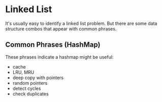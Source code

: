 # Linked List

It's usually easy to identify a linked list problem.  But there are some data structure combos that appear with common phrases.

## Common Phrases (HashMap)

These phrases indicate a hashmap might be useful:

- cache
- LRU, MRU
- deep copy with pointers
- random pointers
- detect cycles
- check duplicates
